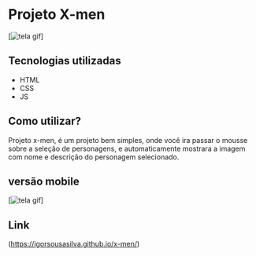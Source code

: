 # Projeto X-men
[<img src="./src/imagens/Animação.gif" alt="tela gif">]

## Tecnologias utilizadas
- HTML
- CSS
- JS
##  Como utilizar?
Projeto x-men, é um projeto bem simples, onde você ira passar o mousse sobre a seleção de personagens, e automaticamente mostrara a imagem com nome e descrição do personagem selecionado.


## versão mobile
[<img src="./src/imagens/mobile.gif" alt="tela gif">]

## Link
(https://igorsousasilva.github.io/x-men/)
